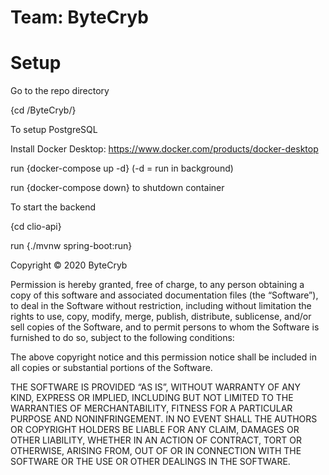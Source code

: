 # Team: ByteCryb

# Setup

Go to the repo directory

{cd <path>/ByteCryb/}

To setup PostgreSQL

Install Docker Desktop: https://www.docker.com/products/docker-desktop

run {docker-compose up -d} (-d = run in background)

run {docker-compose down} to shutdown container

To start the backend

{cd clio-api}

run {./mvnw spring-boot:run}

Copyright © 2020 ByteCryb

Permission is hereby granted, free of charge, to any person obtaining a copy of this software and associated documentation files (the “Software”), to deal in the Software without restriction, including without limitation the rights to use, copy, modify, merge, publish, distribute, sublicense, and/or sell copies of the Software, and to permit persons to whom the Software is furnished to do so, subject to the following conditions:

The above copyright notice and this permission notice shall be included in all copies or substantial portions of the Software.

THE SOFTWARE IS PROVIDED “AS IS”, WITHOUT WARRANTY OF ANY KIND, EXPRESS OR IMPLIED, INCLUDING BUT NOT LIMITED TO THE WARRANTIES OF MERCHANTABILITY, FITNESS FOR A PARTICULAR PURPOSE AND NONINFRINGEMENT. IN NO EVENT SHALL THE AUTHORS OR COPYRIGHT HOLDERS BE LIABLE FOR ANY CLAIM, DAMAGES OR OTHER LIABILITY, WHETHER IN AN ACTION OF CONTRACT, TORT OR OTHERWISE, ARISING FROM, OUT OF OR IN CONNECTION WITH THE SOFTWARE OR THE USE OR OTHER DEALINGS IN THE SOFTWARE.
